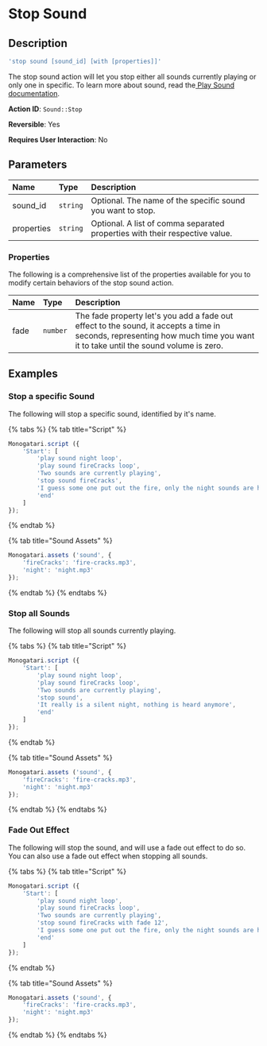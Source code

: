 # Stop Sound

## Description

```javascript
'stop sound [sound_id] [with [properties]]'
```

The stop sound action will let you stop either all sounds currently playing or only one in specific. To learn more about sound, read the[ Play Sound documentation](play-sound.md).

**Action ID**: `Sound::Stop`

**Reversible**: Yes

**Requires User Interaction**: No

## Parameters

| Name | Type | Description |
| :--- | :--- | :--- |
| sound\_id | `string` | Optional. The name of the specific sound you want to stop. |
| properties | `string` | Optional. A list of comma separated properties with their respective value. |

### Properties

The following is a comprehensive list of the properties available for you to modify certain behaviors of the stop sound action.

| Name | Type | Description |
| :--- | :--- | :--- |
| fade | `number` | The fade property let's you add a fade out effect to the sound, it accepts a time in seconds, representing how much time you want it to take until the sound volume is zero. |

## Examples

### Stop a specific Sound

The following will stop a specific sound, identified by it's name.

{% tabs %}
{% tab title="Script" %}
```javascript
Monogatari.script ({
    'Start': [
        'play sound night loop',
        'play sound fireCracks loop',
        'Two sounds are currently playing',
        'stop sound fireCracks',
        'I guess some one put out the fire, only the night sounds are heard now',
        'end'
    ]
});
```
{% endtab %}

{% tab title="Sound Assets" %}
```javascript
Monogatari.assets ('sound', {
    'fireCracks': 'fire-cracks.mp3',
    'night': 'night.mp3'
});
```
{% endtab %}
{% endtabs %}

### Stop all Sounds

The following will stop all sounds currently playing.

{% tabs %}
{% tab title="Script" %}
```javascript
Monogatari.script ({
    'Start': [
        'play sound night loop',
        'play sound fireCracks loop',
        'Two sounds are currently playing',
        'stop sound',
        'It really is a silent night, nothing is heard anymore',
        'end'
    ]
});
```
{% endtab %}

{% tab title="Sound Assets" %}
```javascript
Monogatari.assets ('sound', {
    'fireCracks': 'fire-cracks.mp3',
    'night': 'night.mp3'
});
```
{% endtab %}
{% endtabs %}

### Fade Out Effect

The following will stop the sound, and will use a fade out effect to do so. You can also use a fade out effect when stopping all sounds.

{% tabs %}
{% tab title="Script" %}
```javascript
Monogatari.script ({
    'Start': [
        'play sound night loop',
        'play sound fireCracks loop',
        'Two sounds are currently playing',
        'stop sound fireCracks with fade 12',
        'I guess some one put out the fire, only the night sounds are heard now',
        'end'
    ]
});
```
{% endtab %}

{% tab title="Sound Assets" %}
```javascript
Monogatari.assets ('sound', {
    'fireCracks': 'fire-cracks.mp3',
    'night': 'night.mp3'
});
```
{% endtab %}
{% endtabs %}

